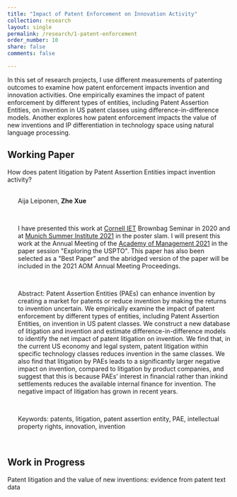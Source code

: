 ```yaml
---
title: "Impact of Patent Enforcement on Innovation Activity"
collection: research
layout: single
permalink: /research/1-patent-enforcement
order_number: 10
share: false
comments: false

---
```

In this set of research projects, I use different measurements of patenting outcomes to examine how patent enforcement impacts invention and innovation activities. One empirically examines the impact of patent enforcement by different types of entities, including Patent Assertion Entities, on invention in US patent classes using difference-in-difference models. Another explores how patent enforcement impacts the value of new inventions and IP differentiation in technology space using natural language processing.

## Working Paper

How does patent litigation by Patent Assertion Entities impact invention activity?<br/><br/>

<ul> Aija Leiponen, <strong>Zhe Xue</strong> </ul><br/>

<ul> I have presented this work at <a href="https://business.cornell.edu/faculty-research/themes/innovation-entrepreneurship-and-technology/" target="_top">Cornell IET</a> Brownbag Seminar in 2020 and at <a href="http://munich-summer-institute.org/program/" target="_top">Munich Summer Institute 2021</a> in the poster slam. I will present this work at the Annual Meeting of the <a href="https://aom.org/events/annual-meeting" target="_top">Academy of Management 2021</a> in the paper session "Exploring the USPTO". This paper has also been selected as a "Best Paper" and the abridged version of the paper will be included in the 2021 AOM Annual Meeting Proceedings. </ul><br/>

<ul> Abstract: Patent Assertion Entities (PAEs) can enhance invention by creating a market for patents or reduce invention by making the returns to invention uncertain. We empirically examine the impact of patent enforcement by different types of entities, including Patent Assertion Entities, on invention in US patent classes. We construct a new database of litigation and invention and estimate difference-in-difference models to identify the net impact of patent litigation on invention. We find that, in the current US economy and legal system, patent litigation within specific technology classes reduces invention in the same classes. We also find that litigation by PAEs leads to a significantly larger negative impact on invention, compared to litigation by product companies, and suggest that this is because PAEs’ interest in financial rather than in­kind settlements reduces the available internal finance for invention. The negative impact of litigation has grown in recent years. </ul><br/>

<ul> Keywords: patents, litigation, patent assertion entity, PAE, intellectual property rights, innovation, invention </ul><br/>


## Work in Progress

Patent litigation and the value of new inventions: evidence from patent text data<br/>
